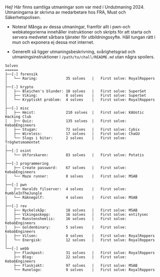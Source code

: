 Hej! Här finns samtliga utmaningar som var med i Undutmaning 2024. Utmaningarna är skrivna av medarbetare hos FRA, Must och Säkerhetspolisen.

* Notera! Många av dessa utmaningar, framför allt i pwn-och webkategorierna innehåller instruktioner och skripts för att starta och servera medvetet sårbara tjänster för utbildningssyfte. Håll tungan rätt i mun och exponera ej dessa mot internet.

* Generellt så ligger utmaningsbeskrivning, svårighetsgrad och utmaningsinstruktioner i `/path/to/chall/README.md` utan några spoilers.


```
Solves
======
├──[-] forensik
│   └── Raring:             35 solves   |   First solve: RoyalRoppers
│
├──[-] krypto
│   ├── Bleichen's blunder: 10 solves   |   First solve: SuperSet
│   ├── Viking:             8 solves    |   First solve: SuperSet
│   └── Kryptiskt problem:  4 solves    |   First solve: RoyalRoppers
│
├──[-] misc
│   ├── Heist:              210 solves  |   First solve: KAUotic Hacking Club
│   ├── Quiz:               135 solves  |   First solve: KebabEngineers
│   ├── Stugan:             72 solves   |   First solve: Cybix
│   ├── Wireless:           17 solves   |   First solve: ChaGU
│   └── Slogs i bitar:      2 solves    |   First solve: Tröghetsmomentet
│
├──[-] osint
│   └── Utforskaren:        83 solves   |   First solve: Potatis
│
├──[-] programmering
│   ├── Create password:    67 solves   |   First solve: KebabEngineers
│   └── Maze runner:        8 solves    |   First solve: MSAB
│
├──[-] pwn
│   ├── Haralds filserver:  4 solves    |   First solve: RumbleInTheJungle
│   └── Räknegolf:          4 solves    |   First solve: MSAB
│
├──[-] rev
│   ├── Nyckelskåp:         18 solves   |   First solve: MSAB
│   ├── Vikingaskepp:       16 solves   |   First solve: entitysec
│   ├── Runstenshemlis:     16 solves   |   First solve: KebabEngineers
│   ├── Goldenbinary:       5 solves    |   First solve: KebabEngineers
│   ├── Vilsen:             8 solves    |   First solve: RoyalRoppers
│   └── Energisk:           12 solves   |   First solve: RoyalRoppers
│
└──[-] webb
    ├── Flaskpost:          31 solves   |   First solve: RoyalRoppers
    ├── Blog:               22 solves   |   First solve: KebabEngineers
    ├── Flaskjakt:          97 solves   |   First solve: MSAB
    └── Runelogo:           9 solves    |   First solve: RoyalRoppers
```
